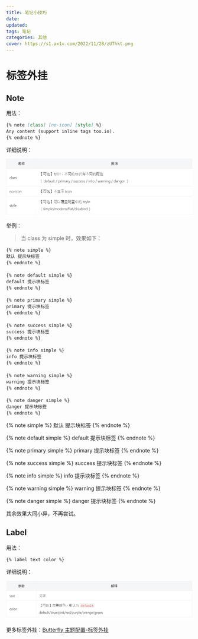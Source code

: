 ```yaml
---
title: 笔记小技巧
date: 
updated: 
tags: 笔记
categories: 其他
cover: https://s1.ax1x.com/2022/11/28/zUThkt.png
---
```


# 标签外挂

## Note

用法：

```markdown
{% note [class] [no-icon] [style] %}
Any content (support inline tags too.io).
{% endnote %}
```

详细说明：

![image-20230721205223146](../FILES/笔记小技巧.md/image-20230721205223146.png)

举例：

> 当 class 为 simple 时，效果如下：

```markdown
{% note simple %}
默认 提示块标签
{% endnote %}

{% note default simple %}
default 提示块标签
{% endnote %}

{% note primary simple %}
primary 提示块标签
{% endnote %}

{% note success simple %}
success 提示块标签
{% endnote %}

{% note info simple %}
info 提示块标签
{% endnote %}

{% note warning simple %}
warning 提示块标签
{% endnote %}

{% note danger simple %}
danger 提示块标签
{% endnote %}

```

{% note simple %}
默认 提示块标签
{% endnote %}

{% note default simple %}
default 提示块标签
{% endnote %}

{% note primary simple %}
primary 提示块标签
{% endnote %}

{% note success simple %}
success 提示块标签
{% endnote %}

{% note info simple %}
info 提示块标签
{% endnote %}

{% note warning simple %}
warning 提示块标签
{% endnote %}

{% note danger simple %}
danger 提示块标签
{% endnote %}

其余效果大同小异，不再尝试。

## Label

用法：

```markdown
{% label text color %}
```

详细说明：

![image-20230721210210155](../FILES/笔记小技巧.md/image-20230721210210155.png)

更多标签外挂：[Butterfly 主题配置-标签外挂](https://butterfly.js.org/posts/4aa8abbe/?highlight=label#%E6%A8%99%E7%B1%A4%E5%A4%96%E6%8E%9B%EF%BC%88Tag-Plugins%EF%BC%89)

